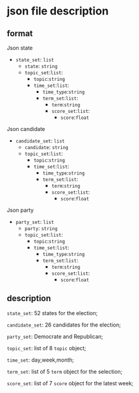 # json file description

## format

Json state
- `state_set`: `list`
	+ `state`: `string`
	+ `topic_set`:`list`:
		+ `topic`:`string`
		+ `time_set`:`list`:
			+ `time_type`:`string`
			+ `term_set`:`list`:
				+ `term`:`string`
				+ `score_set`:`list`:
					+ `score`:`float`

Json candidate
- `candidate_set`: `list`
	+ `candidate`: `string`
	+ `topic_set`:`list`:
		+ `topic`:`string`
		+ `time_set`:`list`:
			+ `time_type`:`string`
			+ `term_set`:`list`:
				+ `term`:`string`
				+ `score_set`:`list`:
					+ `score`:`float`

Json party
- `party_set`: `list`
	+ `party`: `string`
	+ `topic_set`:`list`:
		+ `topic`:`string`
		+ `time_set`:`list`:
			+ `time_type`:`string`
			+ `term_set`:`list`:
				+ `term`:`string`
				+ `score_set`:`list`:
					+ `score`:`float`

## description

`state_set`: 52 states for the election;

`candidate_set`: 26 candidates for the election;

`party_set`: Democrate and Republican;

`topic_set`: list of 8 `topic` object;

`time_set`: day,week,month;

`term_set`: list of 5 `term` object for the selection;

`score_set`: list of 7 `score` object for the latest week;
